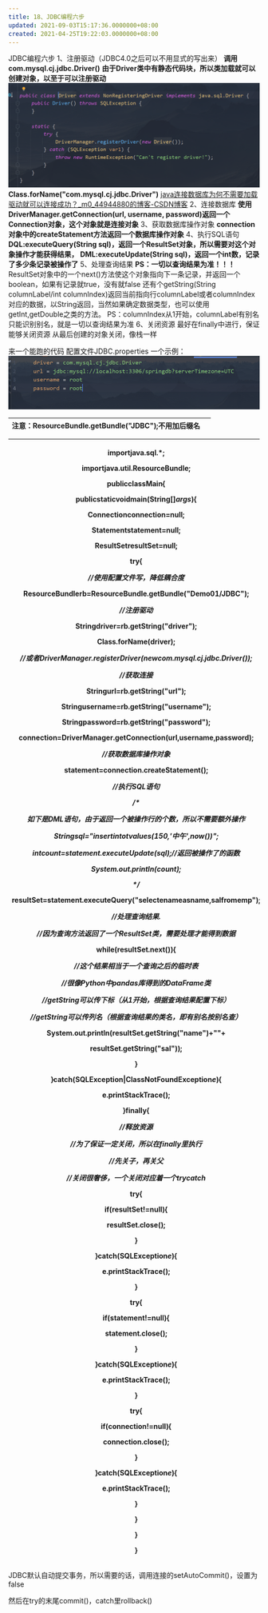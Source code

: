 ```yaml
---
title: 18、JDBC编程六步
updated: 2021-09-03T15:17:36.0000000+08:00
created: 2021-04-25T19:22:03.0000000+08:00
---
```


JDBC编程六步
1、注册驱动（JDBC4.0之后可以不用显式的写出来）
**调用com.mysql.cj.jdbc.Driver()**
**由于Driver类中有静态代码块，所以类加载就可以创建对象，以至于可以注册驱动**
![image1](Java学习/6.%20MySQL/resources/image1-4.png)
**Class.forName("com.mysql.cj.jdbc.Driver")**
[java连接数据库为何不需要加载驱动就可以连接成功？\_m0_44944880的博客-CSDN博客](https://blog.csdn.net/m0_44944880/article/details/106309962)
2、连接数据库
**使用DriverManager.getConnection(url, username, password)返回一个Connection对象，这个对象就是连接对象**
3、获取数据库操作对象
**connection对象中的createStatement方法返回一个数据库操作对象**
4、执行SQL语句
**DQL:executeQuery(String sql)，返回一个ResultSet对象，所以需要对这个对象操作才能获得结果，**
**DML:executeUpdate(String sql)，返回一个int数，记录了多少条记录被操作了**
5、处理查询结果
**PS：一切以查询结果为准！！！**
ResultSet对象中的一个next()方法使这个对象指向下一条记录，并返回一个boolean，如果有记录就true，没有就false
还有个getString(String columnLabel/int columnIndex)返回当前指向行columnLabel或者columnIndex对应的数据，以String返回，当然如果确定数据类型，也可以使用getInt,getDouble之类的方法。
PS：columnIndex从1开始，columnLabel有别名只能识别别名，就是一切以查询结果为准
6、关闭资源
最好在finally中进行，保证能够关闭资源
从最后创建的对象关闭，像栈一样

来一个能跑的代码
配置文件JDBC.properties
一个示例：
![image2](Java学习/6.%20MySQL/resources/image2-2.png)

| 注意：ResourceBundle.getBundle("JDBC");不用加后缀名 |    |
|-----------------------------------------------------|-----|

<table>
<colgroup>
<col style="width: 100%" />
</colgroup>
<thead>
<tr class="header">
<th><p>importjava.sql.*;</p>
<p>importjava.util.ResourceBundle;</p>
<p>publicclassMain{</p>
<p>publicstaticvoidmain(String[]<em>args</em>){</p>
<p>Connectionconnection=null;</p>
<p>Statementstatement=null;</p>
<p>ResultSetresultSet=null;</p>
<p>try{</p>
<p><em>//使用配置文件写，降低耦合度</em></p>
<p>ResourceBundlerb=ResourceBundle.getBundle("Demo01/JDBC");</p>
<p><em>//注册驱动</em></p>
<p>Stringdriver=rb.getString("driver");</p>
<p>Class.forName(driver);</p>
<p><em>//或者DriverManager.registerDriver(newcom.mysql.cj.jdbc.Driver());</em></p>
<p><em>//获取连接</em></p>
<p>Stringurl=rb.getString("url");</p>
<p>Stringusername=rb.getString("username");</p>
<p>Stringpassword=rb.getString("password");</p>
<p>connection=DriverManager.getConnection(url,username,password);</p>
<p><em>//获取数据库操作对象</em></p>
<p>statement=connection.createStatement();</p>
<p><em>//执行SQL语句</em></p>
<p><em>/*</em></p>
<p><em>如下是DML语句，由于返回一个被操作行的个数，所以不需要额外操作</em></p>
<p><em>Stringsql="insertintotvalues(150,'中午',now())";</em></p>
<p><em>intcount=statement.executeUpdate(sql);//返回被操作了的函数</em></p>
<p><em>System.out.println(count);</em></p>
<p><em>*/</em></p>
<p>resultSet=statement.executeQuery("selectenameasname,salfromemp");</p>
<p><em>//处理查询结果.</em></p>
<p><em>//因为查询方法返回了一个ResultSet类，需要处理才能得到数据</em></p>
<p>while(resultSet.next()){</p>
<p><em>//这个结果相当于一个查询之后的临时表</em></p>
<p><em>//很像Python中pandas库得到的DataFrame类</em></p>
<p><em>//getString可以传下标（从1开始，根据查询结果配置下标）</em></p>
<p><em>//getString可以传列名（根据查询结果的类名，即有别名按别名查）</em></p>
<p>System.out.println(resultSet.getString("name")+""+</p>
<p>resultSet.getString("sal"));</p>
<p>}</p>
<p>}catch(SQLException|ClassNotFoundException<em>e</em>){</p>
<p>e.printStackTrace();</p>
<p>}finally{</p>
<p><em>//释放资源</em></p>
<p><em>//为了保证一定关闭，所以在finally里执行</em></p>
<p><em>//先关子，再关父</em></p>
<p><em>//关闭很奢侈，一个关闭对应着一个trycatch</em></p>
<p>try{</p>
<p>if(resultSet!=null){</p>
<p>resultSet.close();</p>
<p>}</p>
<p>}catch(SQLException<em>e</em>){</p>
<p>e.printStackTrace();</p>
<p>}</p>
<p>try{</p>
<p>if(statement!=null){</p>
<p>statement.close();</p>
<p>}</p>
<p>}catch(SQLException<em>e</em>){</p>
<p>e.printStackTrace();</p>
<p>}</p>
<p>try{</p>
<p>if(connection!=null){</p>
<p>connection.close();</p>
<p>}</p>
<p>}catch(SQLException<em>e</em>){</p>
<p>e.printStackTrace();</p>
<p>}</p>
<p>}</p>
<p>}</p>
<p>}</p></th>
</tr>
</thead>
<tbody>
</tbody>
</table>

JDBC默认自动提交事务，所以需要的话，调用连接的setAutoCommit()，设置为false

然后在try的末尾commit()，catch里rollback()
